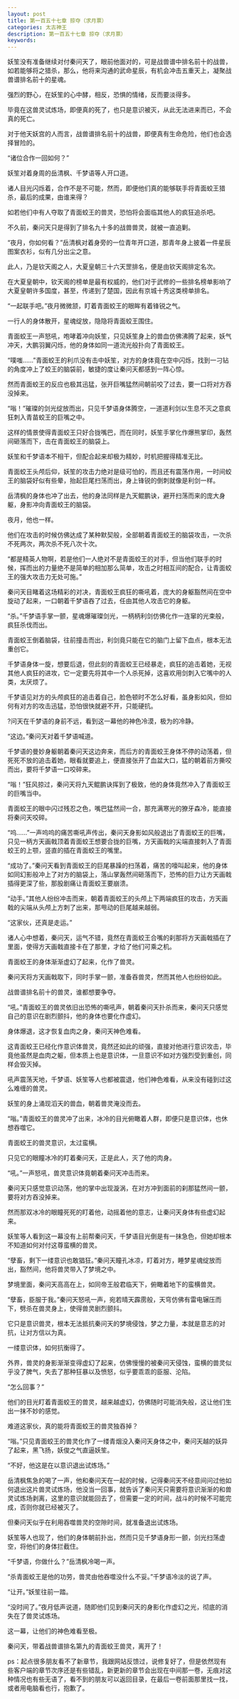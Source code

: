```yaml
---
layout: post
title: 第一百五十七章 掠夺（求月票）
categories: 太古神王
description: 第一百五十七章 掠夺（求月票）
keywords:
---
```


妖笙没有准备继续对付秦问天了，眼前他面对的，可是战兽谱中排名前十的战兽，如若能够将之猎杀，那么，他将来沟通的武命星辰，有机会冲击五重天上，凝聚战兽谱排名前十的星魂。

强烈的野心，在妖笙的心中酵，相反，恐惧的情绪，反而要淡得多。

毕竟在这兽灵试炼场，即便真的死了，也只是意识被灭，从此无法进来而已，不会真的死亡。

对于他天妖宫的人而言，战兽谱排名前十的战兽，即便真有生命危险，他们也会选择冒险的。

“诸位合作一回如何？”

妖笙对着身周的岳清枫、千梦语等人开口道。

诸人目光闪烁着，合作不是不可能，然而，即便他们真的能够联手将青面蛟王猎杀，最后的成果，由谁来得？

如若他们中有人夺取了青面蛟王的兽灵，恐怕将会面临其他人的疯狂追杀吧。

不久前，秦问天只是得到了排名九十多的战兽兽灵，就被一直追剿。

“夜月，你如何看？”岳清枫对着身旁的一位青年开口道，那青年身上披着一件星辰图案衣衫，似有几分出尘之意。

此人，乃是钦天阁之人，大夏皇朝三十六天罡排名，便是由钦天阁排定名次。

在大夏皇朝中，钦天阁的榜单是最有权威的，他们对于武修的一些排名榜单影响了大夏皇朝许多国度，甚至，传递到了楚国，因此有京城十秀这类榜单排名。

“一起联手吧。”夜月微微颔，盯着青面蛟王的眼眸有着锋锐之气。

一行人的身体散开，星魂绽放，隐隐将青面蛟王围住。

青面蛟王一声怒吼，咆哮着冲向妖笙，只见妖笙身上的兽血仿佛沸腾了起来，妖气冲天，大鹏羽翼闪烁，他的身体如同一道流光般扑向了青面蛟王。

“噗嗤……”青面蛟王的利爪没有击中妖笙，对方的身体竟在空中闪烁，找到一刁钻的角度冲上了蛟王的脑袋前，敏捷的度让秦问天都感到一阵心惊。

然而青面蛟王的反应也极其迅猛，张开巨嘴猛然间朝前咬了过去，要一口将对方吞没掉来。

“嗡！”璀璨的剑光绽放而出，只见千梦语身体腾空，一道道利剑以生息不灭之意疯狂刺入青苗蛟王的巨嘴之中。

这样的情景使得青面蛟王只好合拢嘴巴，而在同时，妖笙手掌化作爆熊掌印，轰然间砸落而下，击在青面蛟王的脑袋上。

妖笙和千梦语本不相干，但配合起来却极为精妙，时机把握得精准无比。

青面蛟王头颅后仰，妖笙的攻击力绝对是级可怕的，而且还有震荡作用，一时间蛟王的脑袋好似有些晕，抬起巨尾扫荡而出，身上锋锐的倒刺就像是利剑一样。

岳清枫的身体也冲了出去，他的身法同样是九天鲲鹏诀，避开扫荡而来的庞大身躯，身影冲向青面蛟王的脑袋。

夜月，他也一样。

他们在攻击的时候仿佛达成了某种默契般，全部朝着青面蛟王的脑袋攻击，一次杀不死两次，两次杀不死八次十次。

“都是精英人物啊，若是他们一人绝对不是青面蛟王的对手，但当他们联手的时候，挥而出的力量绝不是简单的相加那么简单，攻击之时相互间的配合，让青面蛟王的强大攻击力无处可施。”

秦问天目睹着这场精彩的对决，青面蛟王疯狂的嘶吼着，庞大的身躯豁然间在空中旋动了起来，一口朝着千梦语吞了过去，任由其他人攻击它的身躯。

“杀。”千梦语手掌一颤，星魂爆璀璨剑光，一柄柄利剑仿佛化作一连窜的光束般，疯狂杀伐而出。

青面蛟王倒着脑袋，往前撞击而出，利剑竟只能在它的脑门上留下血点，根本无法重创它。

千梦语身体一旋，想要后退，但此刻的青面蛟王已经暴走，疯狂的追击着她，无视其他人疯狂的进攻，它一定要先将其中一个人杀死掉，这喜欢用剑刺入它嘴中的人类，太厌烦了。

千梦语见对方的头颅疯狂的追击着自己，脸色顿时不怎么好看，虽身影如风，但如何有对方的攻击迅猛，恐怕很快就避不开，只能硬抗。

?问天在千梦语的身前不远，看到这一幕他的神色冷漠，极为的冷静。

“这边。”秦问天对着千梦语喊道。

千梦语的曼妙身躯朝着秦问天这边奔来，而后方的青面蛟王身体不停的动荡着，但死死不放的追击着她，眼看就要追上，便直接张开了血盆大口，猛的朝着前方撕咬而出，要将千梦语一口咬碎来。

“嗡！”狂风掠过，秦问天将九天鲲鹏诀挥到了极致，他的身体竟然冲入了青面蛟王的巨嘴当中。

青面蛟王的眼中闪过残忍之色，嘴巴猛然间一合，那充满寒光的獠牙森冷，能直接将秦问天咬碎。

“呜……”一声呜呜的痛苦嘶吼声传出，秦问天身影如风般退出了青面蛟王的巨嘴，只见一柄方天画戟顶着青面蛟王想要合拢的巨嘴，方天画戟的尖端直接刺入了青面蛟王的上颚，竖直的插在青面蛟王的嘴里。

“成功了。”秦问天看到青面蛟王的巨尾暴躁的扫荡着，痛苦的嚎叫起来，他的身体如同幻影般冲上了对方的脑袋上，落山掌轰然间砸落而下，恐怖的巨力让方天画戟插得更深了些，那股剧痛让青面蛟王要崩溃。

“动手。”其他人纷纷冲击而来，朝着青面蛟王的头颅上下两端疯狂的攻击，方天画戟的尖端从头颅上方刺了出来，那甩动的巨尾越来越弱。

“这家伙，还真是走运。”

诸人心中想着，秦问天，运气不错，竟然在青面蛟王合嘴的刹那将方天画戟插在了里面，使得方天画戟直接卡在了那里，才给了他们可乘之机。

青面蛟王的身体渐渐虚幻了起来，化作了兽灵。

秦问天将方天画戟取下，同时手掌一颤，准备吞兽灵，然而其他人也纷纷如此。

战兽谱排名前十的兽灵，谁都想要争夺。

“吼。”青面蛟王的兽灵依旧出恐怖的嘶吼声，朝着秦问天扑杀而来，秦问天只感觉自己的意识在剧烈颤抖，他的身体也要化作虚幻。

身体爆退，这才恢复血肉之身，秦问天神色难看。

这青面蛟王已经化作意识体兽灵，竟然还如此的顽强，直接对他进行意识攻击，毕竟他虽然是血肉之躯，但本质上也是意识体，一旦意识不如对方强烈受到重创，同样会毁灭掉。

吼声震荡天地，千梦语、妖笙等人也都被震退，他们神色难看，从来没有碰到过这么难缠的兽灵。

妖笙的身上涌现滔天的兽血，朝着兽灵淹没而去。

“嗡。”青面蛟王的兽灵冲了出来，冰冷的目光俯瞰着人群，即便只是意识体，也休想吞噬它。

青面蛟王的兽灵意识，太过蛮横。

只见它的眼瞳冰冷的盯着秦问天，正是此人，灭了他的肉身。

“吼。”一声怒吼，兽灵意识体竟朝着秦问天冲击而来。

秦问天只感觉意识动荡，他的掌中出现漩涡，在对方冲到面前的刹那猛然间一颤，要将对方吞没掉来。

然而那双冰冷的眼瞳死死的盯着他，动摇着他的意志，让秦问天身体有些虚幻起来。

妖笙等人看到这一幕没有上前帮秦问天，千梦语目光倒是有一抹急色，但她却根本不知道如何对付这尊蛮横的兽灵。

“孽畜，剩下一缕意识也敢猖狂。”秦问天瞳孔冰凉，盯着对方，睡梦星魂绽放而出，豁然间，他将兽灵带入了梦境之中。

梦境里面，秦问天高高在上，如同帝王般君临天下，俯瞰着地下的蛮横兽灵。

“孽畜，臣服于我。”秦问天怒吼一声，宛若晴天霹雳般，天穹仿佛有雷电辗压而下，劈杀在兽灵身上，使得兽灵剧烈颤抖。

它只是意识兽灵，根本无法抵抗秦问天的梦境侵蚀，梦之力量，本就是意志的对抗，让对方信以为真。

一缕意识体，如何抗衡得了。

外界，兽灵的身影渐渐变得虚幻了起来，仿佛慢慢的被秦问天侵蚀，蛮横的兽灵似乎没了脾气，失去了那种狂暴以及愤怒，似乎要乖乖的臣服、沦陷。

“怎么回事？”

他们的目光盯着青面蛟王的兽灵，越来越虚幻，仿佛随时可能消失般，这让他们生出一抹不妙的感觉。

难道这家伙，真的能将青面蛟王的兽灵独吞掉？

“嗡。”只见青面蛟王的兽灵化作了一缕青烟没入秦问天身体之中，秦问天越的妖异了起来，黑飞扬，妖俊之气直逼妖笙。

“不好，他这是在以意识退出试炼场。”

岳清枫焦急的喝了一声，他和秦问天在一起的时候，记得秦问天不经意间问过他如何退出这片兽灵试炼场，他没当一回事，就告诉了秦问天只需要将意识渐渐的和兽灵试炼场剥离，这里的意识就能回去了，但需要一定的时间，战斗的时候不可能完成，否则你就已经被灭了。

但秦问天似乎在利用吞噬兽灵的空隙时间，就准备退出试炼场。

妖笙等人也现了，他们的身体朝前扑出，然而只见千梦语身形一颤，剑光扫荡虚空，将他们的身体拦截住。

“千梦语，你做什么？”岳清枫冷喝一声。

“杀青面蛟王是他的功劳，兽灵由他吞噬没什么不妥。”千梦语冷淡的说了声。

“让开。”妖笙往前一踏。

“没时间了。”夜月低声说道，随即他们见到秦问天的身影化作虚幻之光，彻底的消失在了兽灵试炼场。

这一幕，让他们的神色难看至极。

秦问天，带着战兽谱排名第九的青面蛟王兽灵，离开了！

ps：起点很多朋友看不了新章节，我跟网站反馈过，说修复好了，但是依然现有些客户端的章节次序还是有些错乱，新更新的章节会出现在中间那一卷，无痕对这种情况也有些无语了，看不到的朋友可以返回目录，在最后一卷前面那里找一找，或者用电脑看也行，抱歉了。
